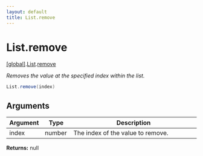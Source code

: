 ```yaml
---
layout: default
title: List.remove
---
```


# List.remove

[\[global\]]({{site.baseurl}}/docs/).[List]({{site.baseurl}}/docs/List/).[remove]({{site.baseurl}}/docs/List/remove/)

_Removes the value at the specified index within the list._

```cs
List.remove(index)
```

## Arguments

<table>
  <col width="15%">
  <col width="15%">
  <thead>
    <tr>
      <th>Argument</th>
      <th>Type</th>
      <th>Description</th>
    </tr>
  </thead>
  <tbody>
    <tr>
      <td>index</td>
      <td>number</td>
      <td>The index of the value to remove.</td>
    </tr>
  </tbody>
</table>

**Returns:** null
